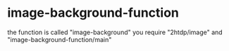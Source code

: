 image-background-function
=========================
the function is called "image-background"
you require "2htdp/image" and "image-background-function/main"
